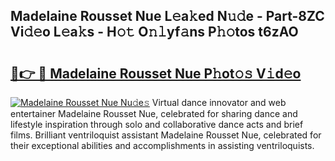 ## Madelaine Rousset Nue L𝚎a𝚔ed N𝚞𝚍e - Part-8ZC Vi𝚍𝚎o L𝚎a𝚔s - H𝚘𝚝 O𝚗𝚕yf𝚊ns P𝚑𝚘tos t6zAO

# <h2><a href="http://kf6j38t.oniu.top/?m=Madelaine+Rousset+Nue">🔗👉 🔴 Madelaine Rousset Nue P𝚑ot𝚘𝚜 V𝚒d𝚎o</a></h2>

[![Madelaine Rousset Nue Nu𝚍e𝚜](https://i.imgur.com/0qMVB7G.gif)](http://kf6j38t.oniu.top/?m=Madelaine+Rousset+Nue)
Virtual dance innovator and web entertainer Madelaine Rousset Nue, celebrated for sharing dance and lifestyle inspiration through solo and collaborative dance acts and brief films. Brilliant ventriloquist assistant Madelaine Rousset Nue, celebrated for their exceptional abilities and accomplishments in assisting ventriloquists.  
